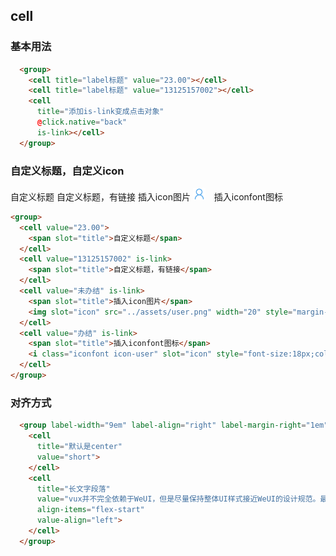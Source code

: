 ## cell
### 基本用法
<group>
  <cell title="label标题" value="23.00"></cell>
  <cell title="label标题" value="13125157002"></cell>
  <cell title="添加is-link变成点击对象" @click.native="back" is-link></cell>
</group>

```html
  <group>
    <cell title="label标题" value="23.00"></cell>
    <cell title="label标题" value="13125157002"></cell>
    <cell
      title="添加is-link变成点击对象" 
      @click.native="back"
      is-link></cell>
  </group>
```

### 自定义标题，自定义icon
<group>
  <cell value="23.00">
    <span slot="title">自定义标题</span>
  </cell>
  <cell value="13125157002" is-link>
    <span slot="title">自定义标题，有链接</span>
  </cell>
  <cell value="未办结" is-link>
    <span slot="title">插入icon图片</span>
    <img slot="icon" src="../assets/user.png" width="20" style="margin-right:10px;"/>
  </cell>
  <cell value="办结" is-link>
    <span slot="title">插入iconfont图标</span>
    <i class="iconfont icon-user" slot="icon" style="font-size:18px;color:#999;margin-right:10px;"></i>
  </cell>
</group>

```html
<group>
  <cell value="23.00">
    <span slot="title">自定义标题</span>
  </cell>
  <cell value="13125157002" is-link>
    <span slot="title">自定义标题，有链接</span>
  </cell>
  <cell value="未办结" is-link>
    <span slot="title">插入icon图片</span>
    <img slot="icon" src="../assets/user.png" width="20" style="margin-right:10px;"/>
  </cell>
  <cell value="办结" is-link>
    <span slot="title">插入iconfont图标</span>
    <i class="iconfont icon-user" slot="icon" style="font-size:18px;color:#999;margin-right:10px;"></i>
  </cell>
</group>
```

### 对齐方式
<group label-width="9em" label-align="right" label-margin-right="1em">
  <cell title="默认是center" value="short"></cell>
  </cell>
  <cell title="长文字段落" value="vux并不完全依赖于WeUI，但是尽量保持整体UI样式接近WeUI的设计规范。最初目标是创建一个易用，实用，美观的移动端UI组件库。" align-items="flex-start" value-align="left">
  </cell>
</group>

```html
  <group label-width="9em" label-align="right" label-margin-right="1em">
    <cell
      title="默认是center"
      value="short">
    </cell>
    <cell
      title="长文字段落"
      value="vux并不完全依赖于WeUI，但是尽量保持整体UI样式接近WeUI的设计规范。最初目标是创建一个易用，实用，美观的移动端UI组件库。"
      align-items="flex-start"
      value-align="left">
    </cell>
  </group>
```

